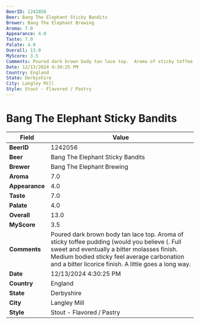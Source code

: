 ```yaml
---
BeerID: 1242056
Beer: Bang The Elephant Sticky Bandits
Brewer: Bang The Elephant Brewing
Aroma: 7.0
Appearance: 4.0
Taste: 7.0
Palate: 4.0
Overall: 13.0
MyScore: 3.5
Comments: Poured dark brown body tan lace top.  Aroma of sticky toffee pudding (would you believe (. Full sweet and eventually a bitter molasses finish.  Medium bodied sticky feel average carbonation and a bitter licorice finish.  A little goes a long way.
Date: 12/13/2024 4:30:25 PM
Country: England
State: Derbyshire
City: Langley Mill
Style: Stout - Flavored / Pastry
---
```


# Bang The Elephant Sticky Bandits

| Field         | Value |
|---------------|-------|
| **BeerID** | 1242056 |
| **Beer** | Bang The Elephant Sticky Bandits |
| **Brewer** | Bang The Elephant Brewing |
| **Aroma** | 7.0 |
| **Appearance** | 4.0 |
| **Taste** | 7.0 |
| **Palate** | 4.0 |
| **Overall** | 13.0 |
| **MyScore** | 3.5 |
| **Comments** | Poured dark brown body tan lace top.  Aroma of sticky toffee pudding (would you believe (. Full sweet and eventually a bitter molasses finish.  Medium bodied sticky feel average carbonation and a bitter licorice finish.  A little goes a long way.  |
| **Date** | 12/13/2024 4:30:25 PM |
| **Country** | England |
| **State** | Derbyshire |
| **City** | Langley Mill |
| **Style** | Stout - Flavored / Pastry |
